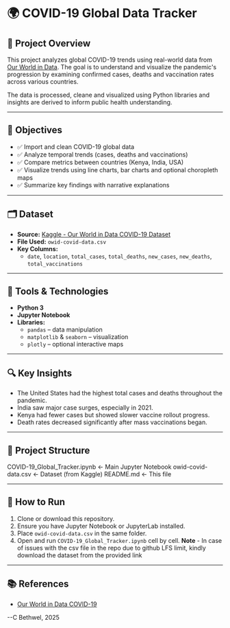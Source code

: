 # 🌍 COVID-19 Global Data Tracker

## 📌 Project Overview

This project analyzes global COVID-19 trends using real-world data from [Our World in Data](https://www.kaggle.com/datasets/caesarmario/our-world-in-data-covid19-dataset). The goal is to understand and visualize the pandemic's progression by examining confirmed cases, deaths and vaccination rates across various countries.

The data is processed, cleane and visualized using Python libraries and insights are derived to inform public health understanding.

---

## 🎯 Objectives

- ✅ Import and clean COVID-19 global data  
- ✅ Analyze temporal trends (cases, deaths and vaccinations)  
- ✅ Compare metrics between countries (Kenya, India, USA)  
- ✅ Visualize trends using line charts, bar charts and optional choropleth maps  
- ✅ Summarize key findings with narrative explanations  

---

## 🗂️ Dataset

- **Source:** [Kaggle - Our World in Data COVID-19 Dataset](https://www.kaggle.com/datasets/caesarmario/our-world-in-data-covid19-dataset)  
- **File Used:** `owid-covid-data.csv`  
- **Key Columns:**
  - `date`, `location`, `total_cases`, `total_deaths`, `new_cases`, `new_deaths`, `total_vaccinations`

---

## 🔧 Tools & Technologies

- **Python 3**
- **Jupyter Notebook**
- **Libraries:**
  - `pandas` – data manipulation  
  - `matplotlib` & `seaborn` – visualization  
  - `plotly` – optional interactive maps

---

## 🔍 Key Insights

- The United States had the highest total cases and deaths throughout the pandemic.
- India saw major case surges, especially in 2021.
- Kenya had fewer cases but showed slower vaccine rollout progress.
- Death rates decreased significantly after mass vaccinations began.

---

## 📁 Project Structure

COVID-19_Global_Tracker.ipynb ← Main Jupyter Notebook
owid-covid-data.csv ← Dataset (from Kaggle)
README.md ← This file


---

## 📝 How to Run

1. Clone or download this repository.
2. Ensure you have Jupyter Notebook or JupyterLab installed.
3. Place `owid-covid-data.csv` in the same folder.
4. Open and run `COVID-19_Global_Tracker.ipynb` cell by cell.
**Note** - In case of issues with the csv file in the repo due to github LFS limit, kindly download the dataset from the provided link

---

## 📚 References

- [Our World in Data COVID-19](https://www.kaggle.com/datasets/caesarmario/our-world-in-data-covid19-dataset)

--C Bethwel, 2025
